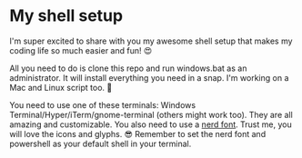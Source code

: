 # My shell setup

I'm super excited to share with you my awesome shell setup that makes my coding life so much easier and fun! 😍

All you need to do is clone this repo and run windows.bat as an administrator. It will install everything you need in a snap. I'm working on a Mac and Linux script too. 🙌

You need to use one of these terminals: Windows Terminal/Hyper/iTerm/gnome-terminal (others might work too). They are all amazing and customizable. You also need to use a [nerd font](https://www.nerdfonts.com/font-downloads). Trust me, you will love the icons and glyphs. 😎 Remember to set the nerd font and powershell as your default shell in your terminal.
